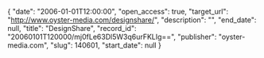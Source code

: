 {
  "date": "2006-01-01T12:00:00", 
  "open_access": true, 
  "target_url": "http://www.oyster-media.com/designshare/", 
  "description": "", 
  "end_date": null, 
  "title": "DesignShare", 
  "record_id": "20060101T120000/mj0fLe63Dl5W3q6urFKLIg==", 
  "publisher": "oyster-media.com", 
  "slug": 140601, 
  "start_date": null
}

